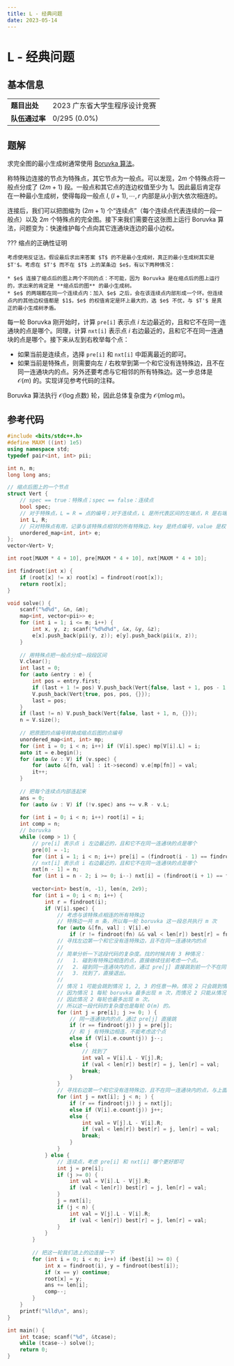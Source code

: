 ```yaml
---
title: L - 经典问题
date: 2023-05-14
---
```


# L - 经典问题

## 基本信息

<table>
<tr>
<td><b>题目出处</b></td><td>2023 广东省大学生程序设计竞赛</td>
</tr>
<tr>
<td><b>队伍通过率</b></td><td>0/295 (0.0%)</td>
</tr>
</table>

## 题解

求完全图的最小生成树通常使用 [Boruvka 算法](https://oi-wiki.org/graph/mst/#boruvka-%E7%AE%97%E6%B3%95)。

称特殊边连接的节点为特殊点，其它节点为一般点。可以发现，$2m$ 个特殊点将一般点分成了 $(2m + 1)$ 段。一般点和其它点的连边权值至少为 $1$。因此最后肯定存在一种最小生成树，使得每段一般点 $l, (l + 1), \cdots, r$ 内部是从小到大依次相连的。

连接后，我们可以把图缩为 $(2m + 1)$ 个“连续点”（每个连续点代表连续的一段一般点）以及 $2m$ 个特殊点的完全图。接下来我们需要在这张图上运行 Boruvka 算法，问题变为：快速维护每个点向其它连通块连边的最小边权。

??? 缩点的正确性证明

    考虑使用反证法。假设最后求出来答案 $T$ 的不是最小生成树，真正的最小生成树其实是 $T'$。考虑在 $T'$ 而不在 $T$ 上的某条边 $e$，有以下两种情况：

    * $e$ 连接了缩点后的图上两个不同的点：不可能，因为 Boruvka 是在缩点后的图上运行的，求出来的肯定是 **缩点后的图** 的最小生成树。
    * $e$ 的两端都在同一个连续点内：加入 $e$ 之后，会在该连续点内部形成一个环。但连续点内的其他边权值都是 $1$，$e$ 的权值肯定是环上最大的，选 $e$ 不优，与 $T'$ 是真正的最小生成树矛盾。

每一轮 Boruvka 刚开始时，计算 `pre[i]` 表示点 $i$ 左边最近的，且和它不在同一连通块的点是哪个。同理，计算 `nxt[i]` 表示点 $i$ 右边最近的，且和它不在同一连通块的点是哪个。接下来从左到右枚举每个点：

* 如果当前是连续点，选择 `pre[i]` 和 `nxt[i]` 中距离最近的即可。
* 如果当前是特殊点，则需要向左 / 右枚举到第一个和它没有连特殊边，且不在同一连通块内的点。另外还要考虑与它相邻的所有特殊边。这一步总体是 $\mathcal{O}(m)$ 的。实现详见参考代码的注释。

Boruvka 算法执行 $\mathcal{O}(\log \text{点数})$ 轮，因此总体复杂度为 $\mathcal{O}(m \log m)$。

## 参考代码

```c++ linenums="1"
#include <bits/stdc++.h>
#define MAXM ((int) 1e5)
using namespace std;
typedef pair<int, int> pii;

int n, m;
long long ans;

// 缩点后图上的一个节点
struct Vert {
    // spec == true：特殊点；spec == false：连续点
    bool spec;
    // 对于特殊点，L = R = 点的编号；对于连续点，L 是所代表区间的左端点，R 是右端点
    int L, R;
    // 只对特殊点有用，记录与该特殊点相邻的所有特殊边，key 是终点编号，value 是权值
    unordered_map<int, int> e;
};
vector<Vert> V;

int root[MAXM * 4 + 10], pre[MAXM * 4 + 10], nxt[MAXM * 4 + 10];

int findroot(int x) {
    if (root[x] != x) root[x] = findroot(root[x]);
    return root[x];
}

void solve() {
    scanf("%d%d", &n, &m);
    map<int, vector<pii>> e;
    for (int i = 1; i <= m; i++) {
        int x, y, z; scanf("%d%d%d", &x, &y, &z);
        e[x].push_back(pii(y, z)); e[y].push_back(pii(x, z));
    }
    
    // 用特殊点把一般点分成一段段区间
    V.clear();
    int last = 0;
    for (auto &entry : e) {
        int pos = entry.first;
        if (last + 1 != pos) V.push_back(Vert{false, last + 1, pos - 1, {}});
        V.push_back(Vert{true, pos, pos, {}});
        last = pos;
    }
    if (last != n) V.push_back(Vert{false, last + 1, n, {}});
    n = V.size();
    
    // 把原图的点编号转换成缩点后图的点编号
    unordered_map<int, int> mp;
    for (int i = 0; i < n; i++) if (V[i].spec) mp[V[i].L] = i;
    auto it = e.begin();
    for (auto &v : V) if (v.spec) {
        for (auto &[fn, val] : it->second) v.e[mp[fn]] = val;
        it++;
    }
    
    // 把每个连续点内部连起来
    ans = 0;
    for (auto &v : V) if (!v.spec) ans += v.R - v.L;
    
    for (int i = 0; i < n; i++) root[i] = i;
    int comp = n;
    // boruvka
    while (comp > 1) {
        // pre[i] 表示点 i 左边最近的，且和它不在同一连通块的点是哪个
        pre[0] = -1;
        for (int i = 1; i < n; i++) pre[i] = (findroot(i - 1) == findroot(i) ? pre[i - 1] : i - 1);
        // nxt[i] 表示点 i 右边最近的，且和它不在同一连通块的点是哪个
        nxt[n - 1] = n;
        for (int i = n - 2; i >= 0; i--) nxt[i] = (findroot(i + 1) == findroot(i) ? nxt[i + 1] : i + 1);
        
        vector<int> best(n, -1), len(n, 2e9);
        for (int i = 0; i < n; i++) {
            int r = findroot(i);
            if (V[i].spec) {
                // 考虑与该特殊点相连的所有特殊边
                // 特殊边一共 m 条，所以每一轮 boruvka 这一段总共执行 m 次
                for (auto &[fn, val] : V[i].e)
                    if (r != findroot(fn) && val < len[r]) best[r] = fn, len[r] = val;
                // 寻找左边第一个和它没有连特殊边，且不在同一连通块内的点
                //
                // 简单分析一下这段代码的复杂度。找的时候共有 3 种情况：
                //   1. 碰到有特殊边相连的点，直接继续往前考虑一个点。
                //   2. 碰到同一连通块内的点，通过 pre[j] 直接跳到前一个不在同一连通块内的点。
                //   3. 找到了，直接退出。
                //
                // 情况 1 可能会跳到情况 1, 2, 3 的任意一种。情况 2 只会跳到情况 1 和 3。
                // 因为情况 1 每轮 boruvka 最多出现 m 次，而情况 2 只能从情况 1 跳过去，
                // 因此情况 2 每轮也最多出现 m 次。
                // 所以这一段代码的复杂度也是每轮 O(m) 的。
                for (int j = pre[i]; j >= 0; ) {
                    // 同一连通块内的点，通过 pre[j] 直接跳
                    if (r == findroot(j)) j = pre[j];
                    // 和 j 有特殊边相连，不能考虑这个点
                    else if (V[i].e.count(j)) j--;
                    else {
                        // 找到了
                        int val = V[i].L - V[j].R;
                        if (val < len[r]) best[r] = j, len[r] = val;
                        break;
                    }
                }
                // 寻找右边第一个和它没有连特殊边，且不在同一连通块内的点，与上面类似的逻辑
                for (int j = nxt[i]; j < n; ) {
                    if (r == findroot(j)) j = nxt[j];
                    else if (V[i].e.count(j)) j++;
                    else {
                        int val = V[j].L - V[i].R;
                        if (val < len[r]) best[r] = j, len[r] = val;
                        break;
                    }
                }
            } else {
                // 连续点，考虑 pre[i] 和 nxt[i] 哪个更好即可
                int j = pre[i];
                if (j >= 0) {
                    int val = V[i].L - V[j].R;
                    if (val < len[r]) best[r] = j, len[r] = val;
                }
                j = nxt[i];
                if (j < n) {
                    int val = V[j].L - V[i].R;
                    if (val < len[r]) best[r] = j, len[r] = val;
                }
            }
        }
        
        // 把这一轮我们选上的边连接一下
        for (int i = 0; i < n; i++) if (best[i] >= 0) {
            int x = findroot(i), y = findroot(best[i]);
            if (x == y) continue;
            root[x] = y;
            ans += len[i];
            comp--;
        }
    }
    printf("%lld\n", ans);
}

int main() {
    int tcase; scanf("%d", &tcase);
    while (tcase--) solve();
    return 0;
}
```
